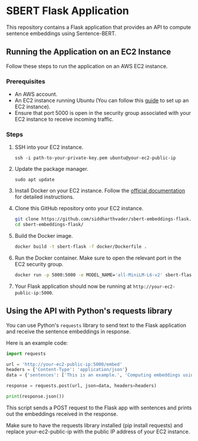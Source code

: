 # SBERT Flask Application

This repository contains a Flask application that provides an API to compute sentence embeddings using Sentence-BERT.

## Running the Application on an EC2 Instance

Follow these steps to run the application on an AWS EC2 instance.

### Prerequisites

- An AWS account.
- An EC2 instance running Ubuntu (You can follow this [guide](https://docs.aws.amazon.com/AWSEC2/latest/UserGuide/launch-basic-instance.html) to set up an EC2 instance).
- Ensure that port 5000 is open in the security group associated with your EC2 instance to receive incoming traffic.

### Steps

1. SSH into your EC2 instance.

    ```
    ssh -i path-to-your-private-key.pem ubuntu@your-ec2-public-ip
    ```

2. Update the package manager.

    ```
    sudo apt update
    ```

3. Install Docker on your EC2 instance. Follow the [official documentation](https://docs.docker.com/engine/install/ubuntu/) for detailed instructions.

4. Clone this GitHub repository onto your EC2 instance.

    ```sh
    git clone https://github.com/siddharthvader/sbert-embeddings-flask.git
    cd sbert-embeddings-flask/
    ```

5. Build the Docker image.

    ```sh
    docker build -t sbert-flask -f docker/Dockerfile .
    ```

6. Run the Docker container. Make sure to open the relevant port in the EC2 security group.

    ```sh
    docker run -p 5000:5000 -e MODEL_NAME='all-MiniLM-L6-v2' sbert-flask
    ```

7. Your Flask application should now be running at `http://your-ec2-public-ip:5000`.

## Using the API with Python's requests library

You can use Python's `requests` library to send text to the Flask application and receive the sentence embeddings in response.

Here is an example code:

```python
import requests

url = 'http://your-ec2-public-ip:5000/embed'
headers = {'Content-Type': 'application/json'}
data = {'sentences': ['This is an example.', 'Computing embeddings using Flask.']}

response = requests.post(url, json=data, headers=headers)

print(response.json())
```

This script sends a POST request to the Flask app with sentences and prints out the embeddings received in the response.

Make sure to have the requests library installed (pip install requests) and replace your-ec2-public-ip with the public IP address of your EC2 instance.
